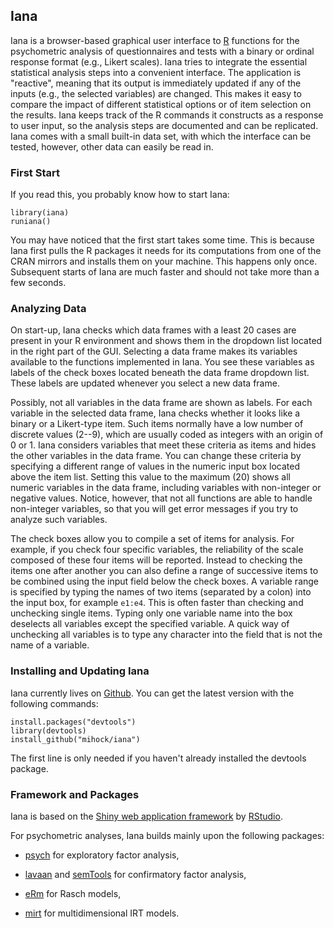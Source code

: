 ## Iana

Iana is a browser-based graphical user interface to [R](https://www.r-project.org/) functions for the psychometric analysis of questionnaires and tests with a binary or ordinal response format (e.g., Likert scales). Iana tries to integrate the essential statistical analysis steps into a convenient interface. The application is "reactive", meaning that its output is immediately updated if any of the inputs (e.g., the selected variables) are changed. This makes it easy to compare the impact of different statistical options or of item selection on the results. Iana keeps track of the R commands it constructs as a response to user input, so the analysis steps are documented and can be replicated. Iana comes with a small built-in data set, with which the interface can be tested, however, other data can easily be read in.

### First Start

If you read this, you probably know how to start Iana:

    library(iana)
    runiana()

You may have noticed that the first start takes some time. This is because Iana first pulls the R packages it needs for its computations from one of the CRAN mirrors and installs them on your machine. This happens only once. Subsequent starts of Iana are much faster and should not take more than a few seconds.

### Analyzing Data

On start-up, Iana checks which data frames with a least 20 cases are present in your R environment and shows them in the dropdown list located in the right part of the GUI. Selecting a data frame makes its variables available to the functions implemented in Iana. You see these variables as labels of the check boxes located beneath the data frame dropdown list. These labels are updated whenever you select a new data frame. 

Possibly, not all variables in the data frame are shown as labels. For each variable in the selected data frame, Iana checks whether it looks like a binary or a Likert-type item. Such items normally have a low number of discrete values (2--9), which are usually coded as integers with an origin of 0 or 1. Iana considers variables that meet these criteria as items and hides the other variables in the data frame. You can change these criteria by specifying a different range of values in the numeric input box located above the item list. Setting this value to the maximum (20) shows all numeric variables in the data frame, including variables with non-integer or negative values. Notice, however, that not all functions are able to handle non-integer variables, so that you will get error messages if you try to analyze such variables.

The check boxes allow you to compile a set of items for analysis. For example, if you check four specific variables, the reliability of the scale composed of these four items will be reported. Instead to checking the items one after another you can also define a range of successive items to be combined using the input field below the check boxes. A variable range is specified by typing the names of two items (separated by a colon) into the input box, for example `e1:e4`. This is often faster than checking and unchecking single items. Typing only one variable name into the box deselects all variables except the specified variable. A quick way of unchecking all variables is to type any character into the field that is not the name of a variable.

### Installing and Updating Iana

Iana currently lives on [Github](https://github.com/mihock/iana). You can get the latest version with the following commands:

```
install.packages("devtools")
library(devtools)
install_github("mihock/iana")
```

The first line is only needed if you haven't already installed the devtools package.

### Framework and Packages

Iana is based on the [Shiny web application framework](http://shiny.rstudio.com/) by [RStudio](https://wwwwrstadio.com/).

For psychometric analyses, Iana builds mainly upon the following packages:

* [psych](http://CRAN.R-project.org/package=psych) for exploratory factor analysis,

* [lavaan](http://CRAN.R-project.org/package=lavaan) and [semTools](http://CRAN.R-project.org/package=semTools) for confirmatory factor analysis,

* [eRm](http://CRAN.R-project.org/package=eRm) for Rasch models,

* [mirt](http://CRAN.R-project.org/package=mirt) for multidimensional IRT models.
